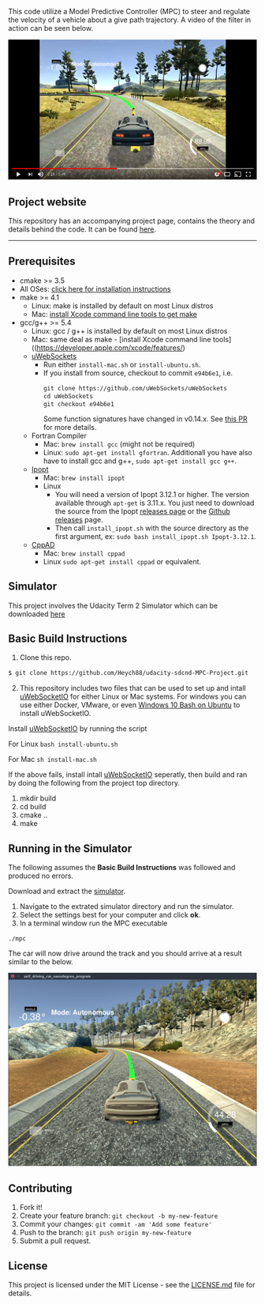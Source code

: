 This code utilize a Model Predictive Controller (MPC) to steer and regulate the velocity of a vehicle about a give path trajectory. A video of the filter in action can be seen below.

 [![MPC in action](image/video.png)](https://youtu.be/t5-I2tkAX5E)

## Project website

This repository has an accompanying project page, contains the theory and details behind the code. It can be found [here](https://www.haidynmcleod.com/model-predictive-controller).

---

## Prerequisites

* cmake >= 3.5
 * All OSes: [click here for installation instructions](https://cmake.org/install/)
* make >= 4.1
  * Linux: make is installed by default on most Linux distros
  * Mac: [install Xcode command line tools to get make](https://developer.apple.com/xcode/features/)
* gcc/g++ >= 5.4
  * Linux: gcc / g++ is installed by default on most Linux distros
  * Mac: same deal as make - [install Xcode command line tools]((https://developer.apple.com/xcode/features/)
  * [uWebSockets](https://github.com/uWebSockets/uWebSockets)
    * Run either `install-mac.sh` or `install-ubuntu.sh`.
    * If you install from source, checkout to commit `e94b6e1`, i.e.
      ```
      git clone https://github.com/uWebSockets/uWebSockets
      cd uWebSockets
      git checkout e94b6e1
      ```
      Some function signatures have changed in v0.14.x. See [this PR](https://github.com/udacity/CarND-MPC-Project/pull/3) for more details.
  * Fortran Compiler
    * Mac: `brew install gcc` (might not be required)
    * Linux: `sudo apt-get install gfortran`. Additionall you have also have to install gcc and g++, `sudo apt-get install gcc g++`.
  * [Ipopt](https://projects.coin-or.org/Ipopt)
    * Mac: `brew install ipopt`
    * Linux
      * You will need a version of Ipopt 3.12.1 or higher. The version available through `apt-get` is 3.11.x. You just need to download the source from the Ipopt [releases page](https://www.coin-or.org/download/source/Ipopt/) or the [Github releases](https://github.com/coin-or/Ipopt/releases) page.
      * Then call `install_ipopt.sh` with the source directory as the first argument, ex: `sudo bash install_ipopt.sh Ipopt-3.12.1`.
  * [CppAD](https://www.coin-or.org/CppAD/)
    * Mac: `brew install cppad`
    * Linux `sudo apt-get install cppad` or equivalent.

## Simulator

This project involves the Udacity Term 2 Simulator which can be downloaded [here](https://github.com/udacity/self-driving-car-sim/releases/tag/v1.0)

## Basic Build Instructions

1. Clone this repo.

```sh
$ git clone https://github.com/Heych88/udacity-sdcnd-MPC-Project.git
```

2. This repository includes two files that can be used to set up and intall [uWebSocketIO](https://github.com/uWebSockets/uWebSockets) for either Linux or Mac systems. For windows you can use either Docker, VMware, or even [Windows 10 Bash on Ubuntu](https://www.howtogeek.com/249966/how-to-install-and-use-the-linux-bash-shell-on-windows-10/) to install uWebSocketIO.

Install [uWebSocketIO](https://github.com/uWebSockets/uWebSockets) by running the script

For Linux
`
bash install-ubuntu.sh
`

For Mac
`
sh install-mac.sh
`

If the above fails, install intall [uWebSocketIO](https://github.com/uWebSockets/uWebSockets) seperatly, then build and ran by doing the following from the project top directory.

1. mkdir build
2. cd build
3. cmake ..
4. make

## Running in the Simulator

The following assumes the **Basic Build Instructions** was followed and produced no errors.

Download and extract the [simulator](https://github.com/udacity/self-driving-car-sim/releases/tag/v1.0).

1. Navigate to the extrated simulator directory and run the simulator.
2. Select the settings best for your computer and click **ok**.
3. In a terminal window run the MPC executable
```
./mpc
```

The car will now drive around the track and you should arrive at a result similar to the below.

![Gazebo & RViz](image/startupimage.png)


## Contributing

1. Fork it!
2. Create your feature branch: `git checkout -b my-new-feature`
3. Commit your changes: `git commit -am 'Add some feature'`
4. Push to the branch: `git push origin my-new-feature`
5. Submit a pull request.

## License

This project is licensed under the MIT License - see the [LICENSE.md](LICENSE.md) file for details.
